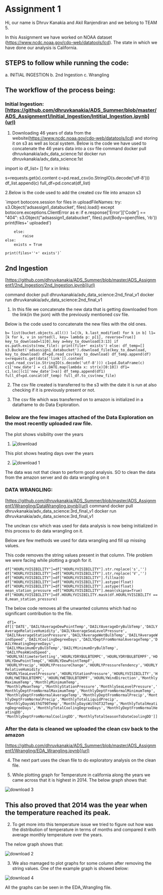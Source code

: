 

# Assignment 1


Hi, our name is Dhruv Kanakia and Akil Ranjendiran and we belong to TEAM 5.

In this Assignment we have worked on NOAA dataset (https://www.ncdc.noaa.gov/cdo-web/datatools/lcd). The state in which we have done our analysis is California. 

## STEPS to follow while running the code:
a. INITIAL INGESTION 
b. 2nd Ingestion
c. Wrangling

## The workflow of the process being:

### Initial Ingestion: [https://github.com/dhruvkanakia/ADS_Summer/blob/master/ADS_Assignment1/Initial_Ingestion/Intitial_Ingestion.ipynb](url)
1. Downloading 46 years of data from the website(https://www.ncdc.noaa.gov/cdo-web/datatools/lcd) and storing it on s3 as well as local system. 
Below is the code we have used to concatenate the 46 years data into a csv file
command docker pull dhruvkanakia/adv_data_science:1st
        docker run  dhruvkanakia/adv_data_science:1st
        
import io
df_list= []
for x in links:
    
s=requests.get(x).content
c=pd.read_csv(io.StringIO(s.decode('utf-8')))
df_list.append(c)
full_df=pd.concat(df_list)




2.Below is the code used to add the created csv file into amazon s3


`import botocore.session
for files in uploadFileNames:
    try:
        s3.Object('adsassign1_databucket', files).load()
    except botocore.exceptions.ClientError as e:
        if e.response['Error']['Code'] == "404":
            s3.Object("adsassign1_databucket", files).put(Body=open(files, 'rb'))
            print(files+' uploaded')
            
        else:
            raise
    else:
        exists = True

    print(files+''+' exists')`

## 2nd Ingestion
[https://github.com/dhruvkanakia/ADS_Summer/blob/master/ADS_Assignment1/2nd_Ingestion/2nd_Ingestion.ipynb](url)

command docker pull dhruvkanakia/adv_data_science:2nd_final_v1
        docker run  dhruvkanakia/adv_data_science:2nd_final_v1
        
1. In this file we concatenate the new data that is getting downloaded from the link(in the json) with the previously mentioned csv file.

Below is the code used to concatenate the new files with the old ones.

`b= list(bucket.objects.all())
l=[(k, k.last_modified) for k in b]
l1= [k for k, v in sorted(l, key= lambda p: p[1], reverse=True)]
key_to_download=l1[0].key
a=key_to_download[3:13]
if os.path.exists(new_file):
    print(file+' exists')
else:
    df_temp=[]
    s3.Bucket('adsassign1_databucket').download_file(key_to_download, key_to_download)
    df=pd.read_csv(key_to_download)
    df_temp.append(df)
    s=requests.get(data['link']).content
    c=pd.read_csv(io.StringIO(s.decode('utf-8')))
    c1=pd.DataFrame(c)
    c1['new_date'] = c1.DATE.map(lambda x: str(x)[0:10])
    df1= c1.loc[(c1['new_date']>a)]
    df_temp.append(df1)
    full_df=pd.concat(df_temp)
    full_df.to_csv(new_file)`


2. The csv file created is transferred to the s3 with the date it is run at also checking if it is previously present or not.

3. The csv file which was transferred on to amazon is initialized in a dataframe to do Data Exploration.

### Below are the few images attached of the Data Exploration on the most recently uploaded raw file.


The plot shows visibility over the years

1. ![download](https://user-images.githubusercontent.com/10628795/27513475-5db5705a-5935-11e7-9038-619a469a399d.png)

This plot shows heating days over the years

2. ![download 1](https://user-images.githubusercontent.com/10628795/27513484-7e9914d4-5935-11e7-81c7-c8313237a06f.png)

The data was not that clean to perform good analysis. SO to clean the data from the amazon server and do data wrangling on it
      
### DATA WRANGLING:
[https://github.com/dhruvkanakia/ADS_Summer/blob/master/ADS_Assignment1/Wrangling/DataWrangling.ipynb](url)
command docker pull dhruvkanakia/adv_data_science:3rd_final_v1
        docker run  dhruvkanakia/adv_data_science:3rd_final_v1

The unclean csv which was used for data analysis is now being initialized in this process to do data wrangling on it.

Below are few methods we used for data wrangling and fill up missing values.


This code removes the string values present in that column. THe problem we were facing while plotting a graph for it.

`df["HOURLYVISIBILITY"]=df["HOURLYVISIBILITY"].str.replace('s','')
df["HOURLYVISIBILITY"]=df["HOURLYVISIBILITY"].str.replace('V','')
df["HOURLYVISIBILITY"]=df["HOURLYVISIBILITY"].fillna(0)
df["HOURLYVISIBILITY"]=df["HOURLYVISIBILITY"].astype(float)
df["HOURLYVISIBILITY"]=df["HOURLYVISIBILITY"].astype(float)
mean_station_pressure =df["HOURLYVISIBILITY"].mean(skipna=True)
df["HOURLYVISIBILITY"]=df.HOURLYVISIBILITY.mask(df.HOURLYVISIBILITY == 0,mean_station_pressure)`

The below code removes all the unwanted columns which had no significant contribution to the file.

`
df1= df[['DATE','DAILYAverageDewPointTemp','DAILYAverageDryBulbTemp','DAILYAverageRelativeHumidity','DAILYAverageSeaLevelPressure',
         'DAILYAverageStationPressure','DAILYAverageWetBulbTemp','DAILYAverageWindSpeed','DAILYCoolingDegreeDays','DAILYDeptFromNormalAverageTemp','DAILYHeatingDegreeDays',
         'DAILYMaximumDryBulbTemp','DAILYMinimumDryBulbTemp',
'DAILYPeakWindSpeed',
​
'HOURLYAltimeterSetting','HOURLYDRYBULBTEMPC','HOURLYDRYBULBTEMPF','HOURLYDewPointTempC','HOURLYDewPointTempF',
'HOURLYPrecip','HOURLYPressureChange','HOURLYPressureTendency','HOURLYRelativeHumidity',
'HOURLYSeaLevelPressure','HOURLYStationPressure','HOURLYVISIBILITY','HOURLYWETBULBTEMPC','HOURLYWETBULBTEMPF','HOURLYWindDirection','MonthlyMaximumTemp','MonthlyMinimumTemp',
        'MonthlyMeanTemp','MonthlyStationPressure','MonthlySeaLevelPressure','MonthlyDeptFromNormalMaximumTemp','MonthlyDeptFromNormalMinimumTemp',
        'MonthlyDeptFromNormalAverageTemp','MonthlyDeptFromNormalPrecip','MonthlyDeptFromNormalPrecip','MonthlyTotalLiquidPrecip',
        'MonthlyDaysWithGT90Temp','MonthlyDaysWithGT32Temp','MonthlyTotalHeatingDegreeDays','MonthlyTotalCoolingDegreeDays','MonthlyDeptFromNormalHeatingDD',
        'MonthlyDeptFromNormalCoolingDD','MonthlyTotalSeasonToDateCoolingDD']]`


### After the data is cleaned we uploaded the clean csv back to the amazon 
[https://github.com/dhruvkanakia/ADS_Summer/blob/master/ADS_Assignment1/Wrangling/EDA_Wrangling.ipynb](url)


4. The next part uses the clean file to do exploratory analysis on the clean file.

1. While plotting graph for Temperature in california along the years we came across that it is highest in 2014. The below graph shows that:

![download 3](https://user-images.githubusercontent.com/10628795/27513513-c2518bce-5936-11e7-809c-217c341265b0.png)


## This also proved that 2014 was the year when the temperature reached its peak.

2. To get more into this temperature issue we tried to figure out how was the distribution of temperature in terms of months and compared it with average monthly temperature over the years.

The nelow graph shows that:

![download 2](https://user-images.githubusercontent.com/10628795/27513517-022b672e-5937-11e7-845b-d2678c89904b.png)


3. We also mamaged to plot graphs for some column after removing the string values. One of the example graph is showed below:


![download 4](https://user-images.githubusercontent.com/10628795/27513523-1d9f3490-5937-11e7-9f18-e48b59e5ff3b.png)


All the graphs can be seen in the EDA_Wrangling file.
